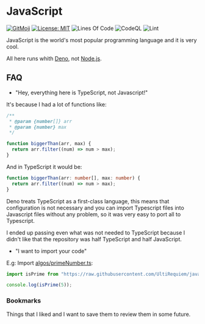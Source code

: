 # JavaScript

[![GitMoji](https://img.shields.io/badge/Gitmoji-%F0%9F%8E%A8%20-FFDD67.svg)](https://gitmoji.dev)
[![License: MIT](https://img.shields.io/badge/License-MIT-blue.svg)](https://opensource.org/licenses/MIT)
![Lines Of Code](https://img.shields.io/tokei/lines/github.com/UltiRequiem/javascript?color=blue&label=Total%20Lines)
![CodeQL](https://github.com/UltiRequiem/javascript/workflows/CodeQL/badge.svg)
![Lint](https://github.com/UltiRequiem/javascript/workflows/Lint/badge.svg)

JavaScript is the world's most popular programming language and it is very cool.

All here runs whith [Deno](https://deno.land), not
[Node.js](https://nodejs.org).

## FAQ

- "Hey, everything here is TypeScript, not Javascript!"

It's because I had a lot of functions like:

```javascript
/**
 * @param {number[]} arr
 * @param {number} max
 */

function biggerThan(arr, max) {
  return arr.filter((num) => num > max);
}
```

And in TypeScript it would be:

```typescript
function biggerThan(arr: number[], max: number) {
  return arr.filter((num) => num > max);
}
```

Deno treats TypeScript as a first-class language, this means that configuration
is not necessary and you can import Typescript files into Javascript files
without any problem, so it was very easy to port all to Typescript.

I ended up passing even what was not needed to TypeScript because I didn't like
that the repository was half TypeScript and half JavaScript.

- "I want to import your code"

E.g: Import
[algos/primeNumber.ts](https://github.com/UltiRequiem/javascript/blob/main/algos/primeNumber.ts):

```typescript
import isPrime from "https://raw.githubusercontent.com/UltiRequiem/javascript/main/algos/primeNumber.ts";

console.log(isPrime(5));
```

### Bookmarks

Things that I liked and I want to save them to review them in some future.
